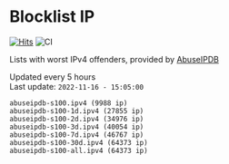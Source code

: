 # Blocklist IP

[![Hits](https://hits.seeyoufarm.com/api/count/incr/badge.svg?url=https%3A%2F%2Fgithub.com%2Fborestad%2Fblocklist-ip%2F&count_bg=%2379C83D&title_bg=%23555555&icon=&icon_color=%23E7E7E7&title=hits&edge_flat=false)](https://hits.seeyoufarm.com)  ![CI](https://img.shields.io/github/workflow/status/borestad/blocklist-ip/CI?style=flat-square)

Lists with worst IPv4 offenders, provided by [AbuseIPDB](https://www.abuseipdb.com/)

<!-- FOOTER-PLACEHOLDER -->
Updated every 5 hours<br>
Last update: `2022-11-16 - 15:05:00`
```
abuseipdb-s100.ipv4 (9988 ip)
abuseipdb-s100-1d.ipv4 (27855 ip)
abuseipdb-s100-2d.ipv4 (34976 ip)
abuseipdb-s100-3d.ipv4 (40054 ip)
abuseipdb-s100-7d.ipv4 (46767 ip)
abuseipdb-s100-30d.ipv4 (64373 ip)
abuseipdb-s100-all.ipv4 (64373 ip)
```
